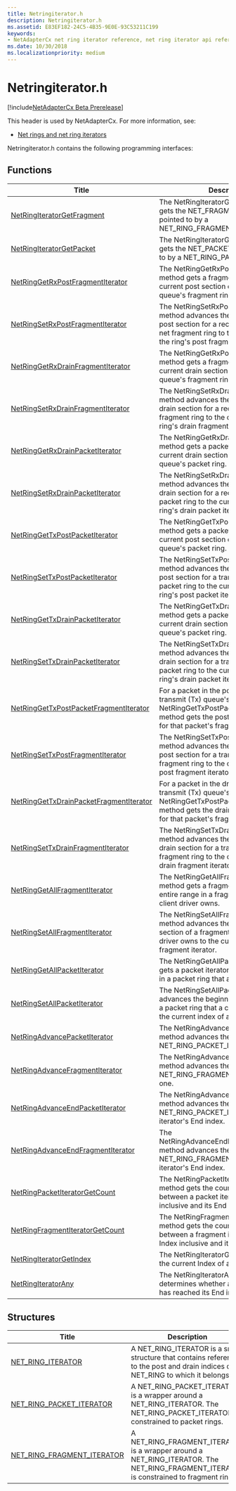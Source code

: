 ```yaml
---
title: Netringiterator.h
description: Netringiterator.h
ms.assetid: E83EF182-24C5-4B35-9E0E-93C53211C199
keywords:
- NetAdapterCx net ring iterator reference, net ring iterator api reference, netringiterator.h
ms.date: 10/30/2018
ms.localizationpriority: medium
---
```


# Netringiterator.h

[!include[NetAdapterCx Beta Prerelease](../netcx-beta-prerelease.md)]

This header is used by NetAdapterCx. For more information, see:

- [Net rings and net ring iterators](net-rings-and-net-ring-iterators.md)

Netringiterator.h contains the following programming interfaces:

## Functions

| Title | Description |
| --- | --- |
| [NetRingIteratorGetFragment](netringiteratorgetfragment.md) | The NetRingIteratorGetFragment method gets the NET_FRAGMENT structure pointed to by a NET_RING_FRAGMENT_ITERATOR. |
| [NetRingIteratorGetPacket](netringiteratorgetpacket.md) | The NetRingIteratorGetPacket method gets the NET_PACKET structure pointed to by a NET_RING_PACKET_ITERATOR. |
| [NetRingGetRxPostFragmentIterator](netringgetrxpostfragmentiterator.md) | The NetRingGetRxPostFragmentIterator method gets a fragment iterator for the current post section of a receive (Rx) queue's fragment ring. |
| [NetRingSetRxPostFragmentIterator](netringsetrxpostfragmentiterator.md) | The NetRingSetRxPostFragmentIterator method advances the beginning of the post section for a receive (Rx) queue's net fragment ring to the current index of the ring's post fragment iterator. |
| [NetRingGetRxDrainFragmentIterator](netringgetrxdrainfragmentiterator.md) | The NetRingGetRxPostFragmentIterator method gets a fragment iterator for the current drain section of a receive (Rx) queue's fragment ring. |
| [NetRingSetRxDrainFragmentIterator](netringsetrxdrainfragmentiterator.md) | The NetRingSetRxDrainFragmentIterator method advances the beginning of the drain section for a receive (Rx) queue's fragment ring to the current index of the ring's drain fragment iterator. |
| [NetRingGetRxDrainPacketIterator](netringgetrxdrainpacketiterator.md) | The NetRingGetRxDrainPacketIterator method gets a packet iterator for the current drain section of a receive (Rx) queue's packet ring. |
| [NetRingSetRxDrainPacketIterator](netringsetrxdrainpacketiterator.md) | The NetRingSetRxDrainPacketIterator method advances the beginning of the drain section for a receive (Rx) queue's packet ring to the current index of the ring's drain packet iterator. |
| [NetRingGetTxPostPacketIterator](netringgettxpostpacketiterator.md) | The NetRingGetTxPostPacketIterator method gets a packet iterator for the current post section of a transmit (Tx) queue's packet ring. |
| [NetRingSetTxPostPacketIterator](netringsettxpostpacketiterator.md) | The NetRingSetTxPostPacketIterator method advances the beginning of the post section for a transmit (Tx) queue's packet ring to the current index of the ring's post packet iterator. |
| [NetRingGetTxDrainPacketIterator](netringgettxdrainpacketiterator.md) | The NetRingGetTxDrainPacketIterator method gets a packet iterator for the current drain section of a transmit (Tx) queue's packet ring. |
| [NetRingSetTxDrainPacketIterator](netringsettxdrainpacketiterator.md) | The NetRingSetTxDrainPacketIterator method advances the beginning of the drain section for a transmit (Tx) queue's packet ring to the current index of the ring's drain packet iterator. |
| [NetRingGetTxPostPacketFragmentIterator](netringgettxpostpacketfragmentiterator.md) | For a packet in the post section of a transmit (Tx) queue's packet ring, the NetRingGetTxPostPacketFragmentIterator method gets the post fragment iterator for that packet's fragments. |
| [NetRingSetTxPostFragmentIterator](netringsettxpostfragmentiterator.md) | The NetRingSetTxPostFragmentIterator method advances the beginning of the post section for a transmit (Tx) queue's fragment ring to the current index of a post fragment iterator. |
| [NetRingGetTxDrainPacketFragmentIterator](netringgettxdrainpacketfragmentiterator.md) | For a packet in the drain section of a transmit (Tx) queue's packet ring, the NetRingGetTxPostPacketFragmentIterator method gets the drain fragment iterator for that packet's fragments. |
| [NetRingSetTxDrainFragmentIterator](netringsettxdrainfragmentiterator.md) | The NetRingSetTxDrainFragmentIterator method advances the beginning of the drain section for a transmit (Tx) queue's fragment ring to the current index of a drain fragment iterator. |
| [NetRingGetAllFragmentIterator](netringgetallfragmentiterator.md) | The NetRingGetAllFragmentIterator method gets a fragment iterator for the entire range in a fragment ring that a client driver owns. |
| [NetRingSetAllFragmentIterator](netringsetallfragmentiterator.md) | The NetRingSetAllFragmentIterator method advances the beginning of the section of a fragment ring that a client driver owns to the current index of a fragment iterator. |
| [NetRingGetAllPacketIterator](netringgetallpacketiterator.md) | The NetRingGetAllPacketIterator method gets a packet iterator for the entire range in a packet ring that a client driver owns. |
| [NetRingSetAllPacketIterator](netringsetallpacketiterator.md) | The NetRingSetAllPacketIterator method advances the beginning of the section of a packet ring that a client driver owns to the current index of a packet iterator. |
| [NetRingAdvancePacketIterator](netringadvancepacketiterator.md) | The NetRingAdvancePacketIterator method advances the index of a NET_RING_PACKET_ITERATOR by one. |
| [NetRingAdvanceFragmentIterator](netringadvancefragmentiterator.md) | The NetRingAdvanceFragmentIterator method advances the index of a NET_RING_FRAGMENT_ITERATOR by one. |
| [NetRingAdvanceEndPacketIterator](netringadvanceendpacketiterator.md) | The NetRingAdvanceEndPacketIterator method advances the current index of a NET_RING_PACKET_ITERATOR to the iterator's End index. |
| [NetRingAdvanceEndFragmentIterator](netringadvanceendfragmentiterator.md) | The NetRingAdvanceEndFragmentIterator method advances the current index of a NET_RING_FRAGMENT_ITERATOR to the iterator's End index. |
| [NetRingPacketIteratorGetCount](netringpacketiteratorgetcount.md) | The NetRingPacketIteratorGetCount method gets the count of packets between a packet iterator's current Index inclusive and its End index. |
| [NetRingFragmentIteratorGetCount](netringfragmentiteratorgetcount.md) | The NetRingFragmentIteratorGetCount method gets the count of fragments between a fragment iterator's current Index inclusive and its End index. |
| [NetRingIteratorGetIndex](netringiteratorgetindex.md) | The NetRingIteratorGetIndex macro gets the current Index of a net ring iterator. |
| [NetRingIteratorAny](netringiteratorany.md) | The NetRingIteratorAny macro determines whether a net ring iterator has reached its End index or not. |

## Structures

| Title | Description |
| --- | --- |
| [NET_RING_ITERATOR](net-ring-iterator.md) | A NET_RING_ITERATOR is a small structure that contains references to the post and drain indices of a NET_RING to which it belongs. |
| [NET_RING_PACKET_ITERATOR](net-ring-packet-iterator.md) | A NET_RING_PACKET_ITERATOR is a wrapper around a NET_RING_ITERATOR. The NET_RING_PACKET_ITERATOR is constrained to packet rings. |
| [NET_RING_FRAGMENT_ITERATOR](net-ring-fragment-iterator.md) | A NET_RING_FRAGMENT_ITERATOR is a wrapper around a NET_RING_ITERATOR. The NET_RING_FRAGMENT_ITERATOR is constrained to fragment rings. |